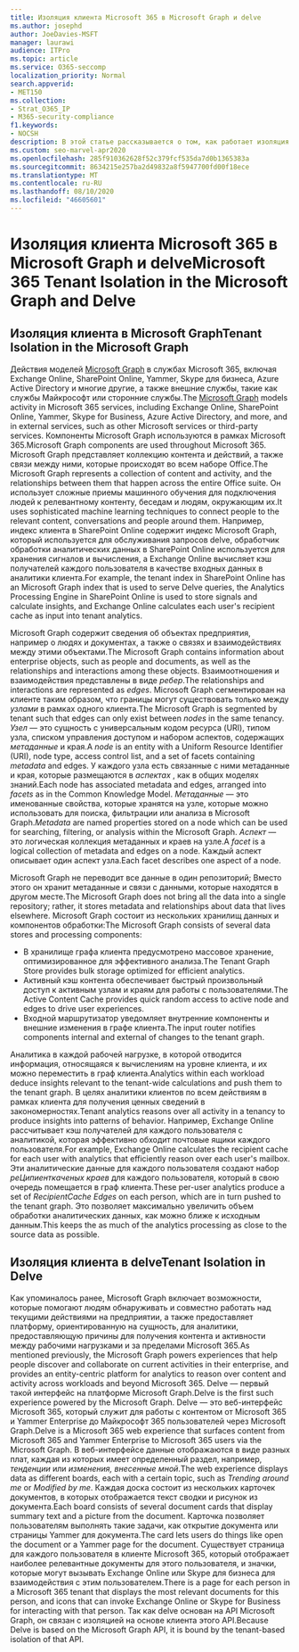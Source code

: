 ```yaml
---
title: Изоляция клиента Microsoft 365 в Microsoft Graph и delve
ms.author: josephd
author: JoeDavies-MSFT
manager: laurawi
audience: ITPro
ms.topic: article
ms.service: O365-seccomp
localization_priority: Normal
search.appverid:
- MET150
ms.collection:
- Strat_O365_IP
- M365-security-compliance
f1.keywords:
- NOCSH
description: В этой статье рассказывается о том, как работает изоляция клиентов Microsoft 365 в Office Graph и в delve.
ms.custom: seo-marvel-apr2020
ms.openlocfilehash: 285f910362628f52c379fcf535da7d0b1365383a
ms.sourcegitcommit: 8634215e257ba2d49832a8f5947700fd00f18ece
ms.translationtype: MT
ms.contentlocale: ru-RU
ms.lasthandoff: 08/10/2020
ms.locfileid: "46605601"
---
```

# <a name="microsoft-365-tenant-isolation-in-the-microsoft-graph-and-delve"></a><span data-ttu-id="56fa4-103">Изоляция клиента Microsoft 365 в Microsoft Graph и delve</span><span class="sxs-lookup"><span data-stu-id="56fa4-103">Microsoft 365 Tenant Isolation in the Microsoft Graph and Delve</span></span>

## <a name="tenant-isolation-in-the-microsoft-graph"></a><span data-ttu-id="56fa4-104">Изоляция клиента в Microsoft Graph</span><span class="sxs-lookup"><span data-stu-id="56fa4-104">Tenant Isolation in the Microsoft Graph</span></span>

<span data-ttu-id="56fa4-105">Действия моделей [Microsoft Graph](https://developer.microsoft.com/graph) в службах Microsoft 365, включая Exchange Online, SharePoint Online, Yammer, Skype для бизнеса, Azure Active Directory и многие другие, а также внешние службы, такие как службы Майкрософт или сторонние службы.</span><span class="sxs-lookup"><span data-stu-id="56fa4-105">The [Microsoft Graph](https://developer.microsoft.com/graph) models activity in Microsoft 365 services, including Exchange Online, SharePoint Online, Yammer, Skype for Business, Azure Active Directory, and more, and in external services, such as other Microsoft services or third-party services.</span></span> <span data-ttu-id="56fa4-106">Компоненты Microsoft Graph используются в рамках Microsoft 365.</span><span class="sxs-lookup"><span data-stu-id="56fa4-106">Microsoft Graph components are used throughout Microsoft 365.</span></span> <span data-ttu-id="56fa4-107">Microsoft Graph представляет коллекцию контента и действий, а также связи между ними, которые происходят во всем наборе Office.</span><span class="sxs-lookup"><span data-stu-id="56fa4-107">The Microsoft Graph represents a collection of content and activity, and the relationships between them that happen across the entire Office suite.</span></span> <span data-ttu-id="56fa4-108">Он использует сложные приемы машинного обучения для подключения людей к релевантному контенту, беседам и людям, окружающим их.</span><span class="sxs-lookup"><span data-stu-id="56fa4-108">It uses sophisticated machine learning techniques to connect people to the relevant content, conversations and people around them.</span></span> <span data-ttu-id="56fa4-109">Например, индекс клиента в SharePoint Online содержит индекс Microsoft Graph, который используется для обслуживания запросов delve, обработчик обработки аналитических данных в SharePoint Online используется для хранения сигналов и вычисления, а Exchange Online вычисляет кэш получателей каждого пользователя в качестве входных данных в аналитики клиента.</span><span class="sxs-lookup"><span data-stu-id="56fa4-109">For example, the tenant index in SharePoint Online has an Microsoft Graph index that is used to serve Delve queries, the Analytics Processing Engine in SharePoint Online is used to store signals and calculate insights, and Exchange Online calculates each user's recipient cache as input into tenant analytics.</span></span>

<span data-ttu-id="56fa4-110">Microsoft Graph содержит сведения об объектах предприятия, например о людях и документах, а также о связях и взаимодействиях между этими объектами.</span><span class="sxs-lookup"><span data-stu-id="56fa4-110">The Microsoft Graph contains information about enterprise objects, such as people and documents, as well as the relationships and interactions among these objects.</span></span> <span data-ttu-id="56fa4-111">Взаимоотношения и взаимодействия представлены в виде *ребер*.</span><span class="sxs-lookup"><span data-stu-id="56fa4-111">The relationships and interactions are represented as *edges*.</span></span> <span data-ttu-id="56fa4-112">Microsoft Graph сегментирован на клиенте таким образом, что границы могут существовать только между *узлами* в рамках одного клиента.</span><span class="sxs-lookup"><span data-stu-id="56fa4-112">The Microsoft Graph is segmented by tenant such that edges can only exist between *nodes* in the same tenancy.</span></span> <span data-ttu-id="56fa4-113">*Узел* — это сущность с универсальным кодом ресурса (URI), типом узла, списком управления доступом и набором аспектов, содержащих *метаданные* и края.</span><span class="sxs-lookup"><span data-stu-id="56fa4-113">A *node* is an entity with a Uniform Resource Identifier (URI), node type, access control list, and a set of facets containing *metadata* and edges.</span></span> <span data-ttu-id="56fa4-114">У каждого узла есть связанные с ними метаданные и края, которые размещаются в *аспектах* , как в общих моделях знаний.</span><span class="sxs-lookup"><span data-stu-id="56fa4-114">Each node has associated metadata and edges, arranged into *facets* as in the Common Knowledge Model.</span></span> <span data-ttu-id="56fa4-115">*Метаданные* — это именованные свойства, которые хранятся на узле, которые можно использовать для поиска, фильтрации или анализа в Microsoft Graph.</span><span class="sxs-lookup"><span data-stu-id="56fa4-115">*Metadata* are named properties stored on a node which can be used for searching, filtering, or analysis within the Microsoft Graph.</span></span> <span data-ttu-id="56fa4-116">*Аспект* — это логическая коллекция метаданных и краев на узле.</span><span class="sxs-lookup"><span data-stu-id="56fa4-116">A *facet* is a logical collection of metadata and edges on a node.</span></span> <span data-ttu-id="56fa4-117">Каждый аспект описывает один аспект узла.</span><span class="sxs-lookup"><span data-stu-id="56fa4-117">Each facet describes one aspect of a node.</span></span> 

<span data-ttu-id="56fa4-118">Microsoft Graph не переводит все данные в один репозиторий; Вместо этого он хранит метаданные и связи с данными, которые находятся в другом месте.</span><span class="sxs-lookup"><span data-stu-id="56fa4-118">The Microsoft Graph does not bring all the data into a single repository; rather, it stores metadata and relationships about data that lives elsewhere.</span></span> <span data-ttu-id="56fa4-119">Microsoft Graph состоит из нескольких хранилищ данных и компонентов обработки:</span><span class="sxs-lookup"><span data-stu-id="56fa4-119">The Microsoft Graph consists of several data stores and processing components:</span></span>

- <span data-ttu-id="56fa4-120">В хранилище графа клиента предусмотрено массовое хранение, оптимизированное для эффективного анализа.</span><span class="sxs-lookup"><span data-stu-id="56fa4-120">The Tenant Graph Store provides bulk storage optimized for efficient analytics.</span></span>
- <span data-ttu-id="56fa4-121">Активный кэш контента обеспечивает быстрый произвольный доступ к активным узлам и краям для работы с пользователями.</span><span class="sxs-lookup"><span data-stu-id="56fa4-121">The Active Content Cache provides quick random access to active node and edges to drive user experiences.</span></span>
- <span data-ttu-id="56fa4-122">Входной маршрутизатор уведомляет внутренние компоненты и внешние изменения в графе клиента.</span><span class="sxs-lookup"><span data-stu-id="56fa4-122">The input router notifies components internal and external of changes to the tenant graph.</span></span>

<span data-ttu-id="56fa4-123">Аналитика в каждой рабочей нагрузке, в которой отводится информация, относящаяся к вычислениям на уровне клиента, и их можно переместить в граф клиента.</span><span class="sxs-lookup"><span data-stu-id="56fa4-123">Analytics within each workload deduce insights relevant to the tenant-wide calculations and push them to the tenant graph.</span></span> <span data-ttu-id="56fa4-124">В целях аналитики клиентов по всем действиям в рамках клиента для получения ценных сведений в закономерностях.</span><span class="sxs-lookup"><span data-stu-id="56fa4-124">Tenant analytics reasons over all activity in a tenancy to produce insights into patterns of behavior.</span></span> <span data-ttu-id="56fa4-125">Например, Exchange Online рассчитывает кэш получателей для каждого пользователя с аналитикой, которая эффективно обходит почтовые ящики каждого пользователя.</span><span class="sxs-lookup"><span data-stu-id="56fa4-125">For example, Exchange Online calculates the recipient cache for each user with analytics that efficiently reason over each user's mailbox.</span></span> <span data-ttu-id="56fa4-126">Эти аналитические данные для каждого пользователя создают набор *реЦипиенткаченых краев* для каждого пользователя, который в свою очередь помещается в граф клиента.</span><span class="sxs-lookup"><span data-stu-id="56fa4-126">These per-user analytics produce a set of *RecipientCache Edges* on each person, which are in turn pushed to the tenant graph.</span></span> <span data-ttu-id="56fa4-127">Это позволяет максимально увеличить объем обработки аналитических данных, как можно ближе к исходным данным.</span><span class="sxs-lookup"><span data-stu-id="56fa4-127">This keeps the as much of the analytics processing as close to the source data as possible.</span></span>

## <a name="tenant-isolation-in-delve"></a><span data-ttu-id="56fa4-128">Изоляция клиента в delve</span><span class="sxs-lookup"><span data-stu-id="56fa4-128">Tenant Isolation in Delve</span></span>

<span data-ttu-id="56fa4-129">Как упоминалось ранее, Microsoft Graph включает возможности, которые помогают людям обнаруживать и совместно работать над текущими действиями на предприятии, а также предоставляет платформу, ориентированную на сущность, для аналитики, предоставляющую причины для получения контента и активности между рабочими нагрузками и за пределами Microsoft 365.</span><span class="sxs-lookup"><span data-stu-id="56fa4-129">As mentioned previously, the Microsoft Graph powers experiences that help people discover and collaborate on current activities in their enterprise, and provides an entity-centric platform for analytics to reason over content and activity across workloads and beyond Microsoft 365.</span></span> <span data-ttu-id="56fa4-130">Delve — первый такой интерфейс на платформе Microsoft Graph.</span><span class="sxs-lookup"><span data-stu-id="56fa4-130">Delve is the first such experience powered by the Microsoft Graph.</span></span>
<span data-ttu-id="56fa4-131">Delve — это веб-интерфейс Microsoft 365, который служит для работы с контентом от Microsoft 365 и Yammer Enterprise до Майкрософт 365 пользователей через Microsoft Graph.</span><span class="sxs-lookup"><span data-stu-id="56fa4-131">Delve is a Microsoft 365 web experience that surfaces content from Microsoft 365 and Yammer Enterprise to Microsoft 365 users via the Microsoft Graph.</span></span> <span data-ttu-id="56fa4-132">В веб-интерфейсе данные отображаются в виде разных плат, каждая из которых имеет определенный раздел, например, *тенденции* или *изменения, внесенные мной*.</span><span class="sxs-lookup"><span data-stu-id="56fa4-132">The web experience displays data as different boards, each with a certain topic, such as *Trending around me* or *Modified by me*.</span></span> <span data-ttu-id="56fa4-133">Каждая доска состоит из нескольких карточек документов, в которых отображается текст сводки и рисунок из документа.</span><span class="sxs-lookup"><span data-stu-id="56fa4-133">Each board consists of several document cards that display summary text and a picture from the document.</span></span> <span data-ttu-id="56fa4-134">Карточка позволяет пользователям выполнять такие задачи, как открытие документа или страницы Yammer для документа.</span><span class="sxs-lookup"><span data-stu-id="56fa4-134">The card lets users do things like open the document or a Yammer page for the document.</span></span> <span data-ttu-id="56fa4-135">Существует страница для каждого пользователя в клиенте Microsoft 365, который отображает наиболее релевантные документы для этого пользователя, и значки, которые могут вызывать Exchange Online или Skype для бизнеса для взаимодействия с этим пользователем.</span><span class="sxs-lookup"><span data-stu-id="56fa4-135">There is a page for each person in a Microsoft 365 tenant that displays the most relevant documents for this person, and icons that can invoke Exchange Online or Skype for Business for interacting with that person.</span></span> <span data-ttu-id="56fa4-136">Так как delve основан на API Microsoft Graph, он связан с изоляцией на основе клиента этого API.</span><span class="sxs-lookup"><span data-stu-id="56fa4-136">Because Delve is based on the Microsoft Graph API, it is bound by the tenant-based isolation of that API.</span></span>